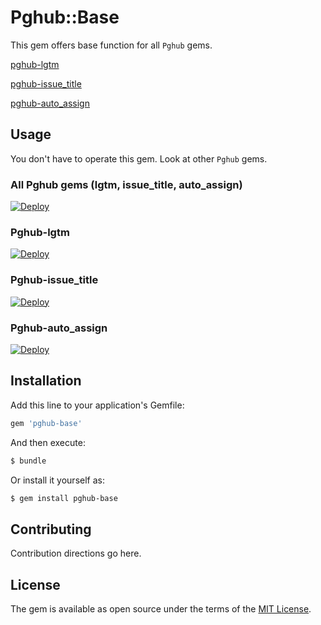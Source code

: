 # Pghub::Base
This gem offers base function for all `Pghub` gems.

[pghub-lgtm](https://github.com/playground-live/pghub-lgtm)

[pghub-issue_title](https://github.com/playground-live/pghub-issue_title)

[pghub-auto_assign](https://github.com/playground-live/pghub-auto_assign)

## Usage
You don't have to operate this gem.
Look at other `Pghub` gems.

### All Pghub gems (lgtm, issue\_title, auto\_assign)

[![Deploy](https://www.herokucdn.com/deploy/button.svg)](https://heroku.com/deploy)

### Pghub-lgtm

[![Deploy](https://www.herokucdn.com/deploy/button.svg)](https://heroku.com/deploy?template=https://github.com/playground-live/pghub-server/tree/lgtm)

### Pghub-issue_title

[![Deploy](https://www.herokucdn.com/deploy/button.svg)](https://heroku.com/deploy?template=https://github.com/playground-live/pghub-server/tree/issue_title)

### Pghub-auto_assign

[![Deploy](https://www.herokucdn.com/deploy/button.svg)](https://heroku.com/deploy?template=https://github.com/playground-live/pghub-server/tree/auto_assign)

## Installation
Add this line to your application's Gemfile:

```ruby
gem 'pghub-base'
```

And then execute:
```bash
$ bundle
```

Or install it yourself as:
```bash
$ gem install pghub-base
```

## Contributing
Contribution directions go here.

## License
The gem is available as open source under the terms of the [MIT License](http://opensource.org/licenses/MIT).
